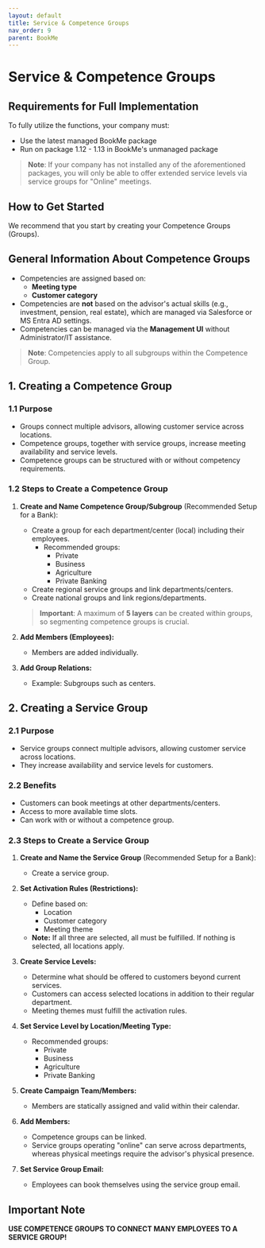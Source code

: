 ```yaml
---
layout: default
title: Service & Competence Groups
nav_order: 9
parent: BookMe
---
```


# Service & Competence Groups

## Requirements for Full Implementation

To fully utilize the functions, your company must:

- Use the latest managed BookMe package 
- Run on package 1.12 - 1.13 in BookMe's unmanaged package

> **Note**: If your company has not installed any of the aforementioned packages, you will only be able to offer extended service levels via service groups for "Online" meetings.

## How to Get Started

We recommend that you start by creating your Competence Groups (Groups).

## General Information About Competence Groups

- Competencies are assigned based on:
    - **Meeting type**
    - **Customer category**
- Competencies are **not** based on the advisor's actual skills (e.g., investment, pension, real estate), which are managed via Salesforce or MS Entra AD settings.
- Competencies can be managed via the **Management UI** without Administrator/IT assistance.

> **Note**: Competencies apply to all subgroups within the Competence Group.

## 1. Creating a Competence Group

### 1.1 Purpose

- Groups connect multiple advisors, allowing customer service across locations.
- Competence groups, together with service groups, increase meeting availability and service levels.
- Competence groups can be structured with or without competency requirements.

### 1.2 Steps to Create a Competence Group

1. **Create and Name Competence Group/Subgroup** (Recommended Setup for a Bank):
    - Create a group for each department/center (local) including their employees.
        - Recommended groups:
            - Private
            - Business
            - Agriculture
            - Private Banking
    - Create regional service groups and link departments/centers.
    - Create national groups and link regions/departments.

    > **Important**: A maximum of **5 layers** can be created within groups, so segmenting competence groups is crucial.

2. **Add Members (Employees):**
    - Members are added individually.

3. **Add Group Relations:**
    - Example: Subgroups such as centers.

## 2. Creating a Service Group

### 2.1 Purpose

- Service groups connect multiple advisors, allowing customer service across locations.
- They increase availability and service levels for customers.

### 2.2 Benefits

- Customers can book meetings at other departments/centers.
- Access to more available time slots.
- Can work with or without a competence group.

### 2.3 Steps to Create a Service Group

1. **Create and Name the Service Group** (Recommended Setup for a Bank):
    - Create a service group.

2. **Set Activation Rules (Restrictions):**
    - Define based on:
        - Location
        - Customer category
        - Meeting theme
    - **Note:** If all three are selected, all must be fulfilled. If nothing is selected, all locations apply.

3. **Create Service Levels:**
    - Determine what should be offered to customers beyond current services.
    - Customers can access selected locations in addition to their regular department.
    - Meeting themes must fulfill the activation rules.

4. **Set Service Level by Location/Meeting Type:**
    - Recommended groups:
        - Private
        - Business
        - Agriculture
        - Private Banking

5. **Create Campaign Team/Members:**
    - Members are statically assigned and valid within their calendar.

6. **Add Members:**
    - Competence groups can be linked.
    - Service groups operating "online" can serve across departments, whereas physical meetings require the advisor's physical presence.

7. **Set Service Group Email:**
    - Employees can book themselves using the service group email.

## Important Note

**USE COMPETENCE GROUPS TO CONNECT MANY EMPLOYEES TO A SERVICE GROUP!**
